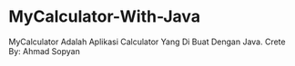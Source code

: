 # MyCalculator-With-Java
MyCalculator Adalah Aplikasi Calculator Yang Di Buat Dengan Java.  Crete By: Ahmad Sopyan
